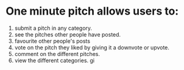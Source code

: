 # One minute pitch allows users to:

1. submit a pitch in any category.
2. see the pitches other people have posted.
3. favourite other people's posts
4. vote on the pitch they liked by giving it a downvote or upvote.
5. comment on the different pitches.
6. view the different categories.
gi